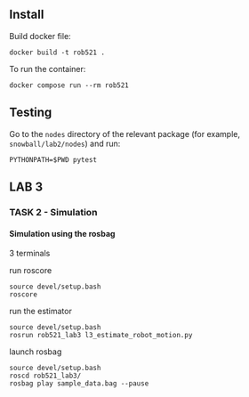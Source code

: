 ## Install
Build docker file:
```
docker build -t rob521 .
```

To run the container:
```
docker compose run --rm rob521
```

## Testing
Go to the `nodes` directory of the relevant package (for example, `snowball/lab2/nodes`) and run:
```
PYTHONPATH=$PWD pytest
```

## LAB 3

### TASK 2 - Simulation

#### Simulation using the rosbag
3 terminals

run roscore
```
source devel/setup.bash
roscore
```

run the estimator
```
source devel/setup.bash
rosrun rob521_lab3 l3_estimate_robot_motion.py
```

launch rosbag
```
source devel/setup.bash
roscd rob521_lab3/  
rosbag play sample_data.bag --pause
```